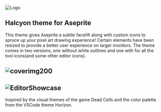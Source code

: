  
![Logo](https://github.com/user-attachments/assets/0822bef9-6059-4500-8250-2f430c2f9694)
## Halcyon theme for Aseprite
This theme gives Aseprite a subtle facelift along with custom icons to spruce up your pixel art drawing experience! Certain elements have been resized to provide a better user experience on larger monitors. The theme comes in two versions, one without white outlines and one with for all the tool icons(and some other editor icons).
## ![coverimg200](https://github.com/user-attachments/assets/b9f913e9-29ce-412f-bf0d-e7b7b49c45e9)
## ![EditorShowcase](https://github.com/user-attachments/assets/040c3280-37a2-494c-bf69-e4f7c480fce3)
Inspired by the visual themes of the game Dead Cells and the color palette from the VSCode theme Horizon.
